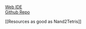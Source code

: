 [Web IDE](https://nand2tetris.github.io/web-ide/chip)  
[Github Repo](https://github.com/t3snake/nand2tetris)  


[[Resources as good as Nand2Tetris]]
